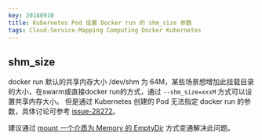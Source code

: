 ```yaml
---
key: 20180910
title: Kubernetes Pod 设置 Docker run 的 shm_size 参数
tags: Cloud-Service-Mapping Computing Docker Kubernetes
---
```


## shm_size
docker run 默认的共享内存大小 /dev/shm 为 64M，某些场景想增加此挂载目录的大小，在swarm或直接docker run的方式，通过 ```--shm_size=xxxM``` 方式可以设置共享内存大小。
但是通过 Kubernetes 创建的 Pod 无法指定 docker run 的参数，具体讨论可参考 [issue-28272](https://github.com/kubernetes/kubernetes/issues/28272)。

建议通过 [mount 一个介质为 Memory 的 EmptyDir](https://docs.okd.io/latest/dev_guide/shared_memory.html) 方式变通解决此问题。
